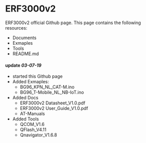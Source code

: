 # ERF3000v2
ERF3000v2 official Github page. 
This page contains the following resources: 
- Documents
- Exmaples
- Tools 
- README.md

#### update *03-07-19*   
 * started this Github page
 * Added Exmaples:
   - BG96_KPN_NL_CAT-M.ino
   - BG96_T-Mobile_NL_NB-IoT.ino
 * Added Docs 
   - ERF3000v2 Datasheet_V1.0.pdf 
   - ERF3000v2 User_Guide_V1.0.pdf
   - AT-Manuals
 * Added Tools
   - QCOM_V1.6
   - QFlash_V4.11
   - Qnavigator_V1.6.8


